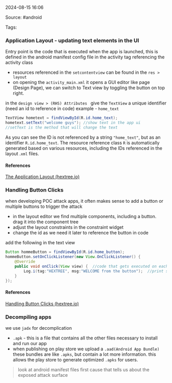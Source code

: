 
2024-08-15 16:06

Source: #android

Tags: 
### Application Layout - updating text elements in the UI

Entry point is the code that is executed when the app is launched, this is defined in the android manifest config file in the activity tag referencing the activity class

- resources referenced in the `setcontentview` can be found in the `res > layout`
- on opening the `activity_main.xml` it opens a GUI editor like page (Design Page), we can switch to Text view by toggling the button on top right.

in the `design view > (RHS) Attributes ` give the `TextView` a unique identifier (need an id to reference in code) example - `home_text`

```java
TextView hometext = findViewById(R.id.home_text);  
hometext.setText("welcome guys"); //show text in the app ui
//setText is the method that will change the text
```
As you can see the ID is not referenced by a string `"home_text"`, but as an identifier `R.id.home_text`. The resource reference class `R` is automatically generated based on various resources, including the IDs referenced in the layout .`xml` files.
#### References
[The Application Layout (hextree.io)](https://app.hextree.io/courses/first-android-app/building-a-clicker-app/the-application-layout)

### Handling Button Clicks

when developing POC attack apps, it often makes sense to add a button or multiple buttons to trigger the attack 

- in the layout editor we find multiple components, including a button. drag it into the component tree 
- adjust the layout constraints in the constraint widget 
- change the id as we need it later to reference the button in code 

add the following in the text view 
```java
Button hommeButton = findViewById(R.id.home_button);  
hommeButton.setOnClickListener(new View.OnClickListener() {  
    @Override  
    public void onClick(View view) {  //code that gets executed on each click
        Log.i(tag:"HEXTREE", msg:"WELCOME from the button");  //print some text to logcat
    }  
});
```
#### References
[Handling Button Clicks (hextree.io)](https://app.hextree.io/courses/first-android-app/building-a-clicker-app/handling-button-clicks)
### Decompiling apps

we use `jadx` for decomplication 
- `.apk` - this is a file that contains all the other files necessary to install and run our app
- when publishing on play store we upload a `.aad(Android App Bundle)` these bundles are like `.apks`, but contain a lot more information. this allows the play store to generate optimized `.apks` for users. 
> look at android manifest files first cause that tells us about the exposed attack surface 
